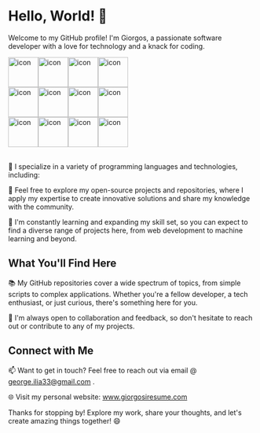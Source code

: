
# Hello, World! 👋

Welcome to my GitHub profile! I'm Giorgos, a passionate software developer with a love for technology and a knack for coding.

<div style="display: flex; align-items: flex-start;">
  <img src="https://techstack-generator.vercel.app/python-icon.svg" alt="icon" width="61" height="61" />
  <img src="https://techstack-generator.vercel.app/aws-icon.svg" alt="icon" width="61" height="61" />
  <img src="https://techstack-generator.vercel.app/kubernetes-icon.svg" alt="icon" width="61" height="61" />
  <img src="https://techstack-generator.vercel.app/docker-icon.svg" alt="icon" width="61" height="61" />
</div>

<div style="display: flex; align-items: flex-start;">
    <img src="https://techstack-generator.vercel.app/raspberrypi-icon.svg" alt="icon" width="61" height="61" />
    <img src="https://techstack-generator.vercel.app/mysql-icon.svg" alt="icon" width="61" height="61" />
    <img src="https://techstack-generator.vercel.app/java-icon.svg" alt="icon" width="61" height="61" />
    <img src="https://techstack-generator.vercel.app/js-icon.svg" alt="icon" width="61" height="61" />
</div>
  
<div style="display: flex; align-items: flex-start;">
    <img src="https://encrypted-tbn0.gstatic.com/images?q=tbn:ANd9GcQr1GnlJsnINTMyTZgxmia1oqclQWphdpXcT90jc_ZjAg&s" alt="icon" width="61" height="61" />
    <img src="https://camo.githubusercontent.com/d5018e8d6194afbc0a7874bf55df5e7b0111f8abe4e622ae2200b124e33d6fe2/68747470733a2f2f736b696c6c69636f6e732e6465762f69636f6e733f693d68746d6c" alt="icon" width="61" height="61" />
    <img src="https://upload.wikimedia.org/wikipedia/commons/thumb/f/f1/Icons8_flat_linux.svg/1200px-Icons8_flat_linux.svg.png" alt="icon" width="61" height="61" />
    <img src="https://uxwing.com/wp-content/themes/uxwing/download/brands-and-social-media/jenkins-icon.png" alt="icon" width="61" height="61" />
</div>

<br>
    
🚀 I specialize in a variety of programming languages and technologies, including:


🌟 Feel free to explore my open-source projects and repositories, where I apply my expertise to create innovative solutions and share my knowledge with the community.

📖 I'm constantly learning and expanding my skill set, so you can expect to find a diverse range of projects here, from web development to machine learning and beyond.

## What You'll Find Here

📚 My GitHub repositories cover a wide spectrum of topics, from simple scripts to complex applications. Whether you're a fellow developer, a tech enthusiast, or just curious, there's something here for you.

👀 I'm always open to collaboration and feedback, so don't hesitate to reach out or contribute to any of my projects.

## Connect with Me

📫 Want to get in touch? Feel free to reach out via email @ george.ilia33@gmail.com .

🌐 Visit my personal website: www.giorgosiresume.com

Thanks for stopping by! Explore my work, share your thoughts, and let's create amazing things together! 😄
